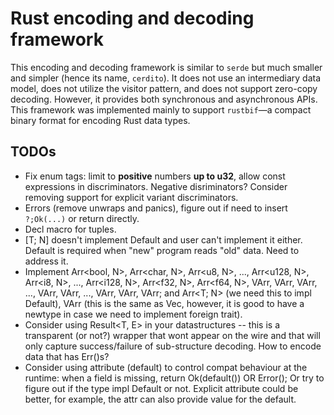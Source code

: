 # Rust encoding and decoding framework

This encoding and decoding framework is similar to `serde` but much smaller and simpler (hence its name, `cerdito`). It does not use an intermediary data model, does not utilize the visitor pattern, and does not support zero-copy decoding. However, it provides both synchronous and asynchronous APIs. This framework was implemented mainly to support `rustbif`—a compact binary format for encoding Rust data types.

## TODOs
* Fix enum tags: limit to **positive** numbers **up to u32**, allow const expressions in discriminators. Negative disriminators? Consider removing support for explicit variant discriminators.
* Errors (remove unwraps and panics), figure out if need to insert `?;Ok(...)` or return directly.
* Decl macro for tuples.
* [T; N] doesn't implement Default and user can't implement it either. Default is required when "new" program reads "old" data. Need to address it.
* Implement Arr<bool, N>, Arr<char, N>, Arr<u8, N>, ..., Arr<u128, N>, Arr<i8, N>, ..., Arr<i128, N>, Arr<f32, N>, Arr<f64, N>, VArr<bool>, VArr<char>, VArr<u8>, ..., VArr<u128>, VArr<i8>, ..., VArr<i128>, VArr<f32>, VArr<f64>; and Arr<T; N> (we need this to impl Default), VArr<T> (this is the same as Vec<T>, however, it is good to have a newtype in case we need to implement foreign trait).
* Consider using Result<T, E> in your datastructures -- this is a transparent (or not?) wrapper that wont appear on the wire and that will only capture success/failure of sub-structure decoding. How to encode data that has Err()s? 
* Consider using attribute (default) to control compat behaviour at the runtime: when a field is missing, return Ok(default()) OR Error(); Or try to figure out if the type impl Default or not. Explicit attribute could be better, for example, the attr can also provide value for the default.
